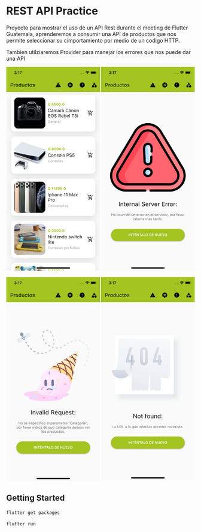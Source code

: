 # REST API Practice

Proyecto para mostrar el uso de un API Rest durante el meeting de Flutter Guatemala, aprenderemos a consumir una API de productos que nos permite seleccionar su cimportamiento por medio de un codigo HTTP.

Tambien utilziaremos Provider para manejar los errores que nos puede dar una API

![alt text](assets/preview/preview1.png "Preview")

![alt text](assets/preview/preview2.png "Preview")


## Getting Started

```
flutter get packages
```
```
flutter run
```
